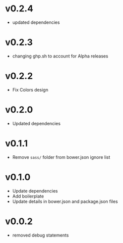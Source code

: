 v0.2.4
==================
* updated dependencies

v0.2.3
==================
* changing ghp.sh to account for Alpha releases

v0.2.2
==================
* Fix Colors design

v0.2.0
==================
* Updated dependencies

v0.1.1
==================
* Remove `sass/` folder from bower.json ignore list

v0.1.0
==================
* Update dependencies
* Add boilerplate
* Update details in bower.json and package.json files

v0.0.2
==================
* removed debug statements
